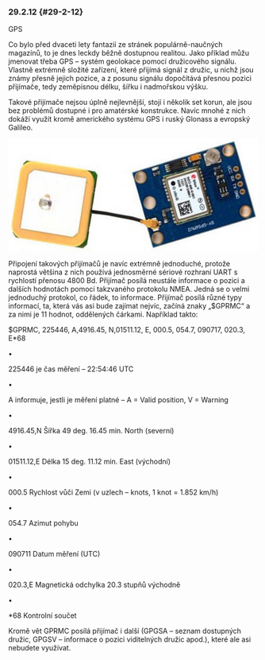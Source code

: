### 29.2.12 {#29-2-12}

GPS

Co bylo před dvaceti lety fantazií ze stránek populárně-naučných magazínů, to je dnes leckdy běžně dostupnou realitou. Jako příklad můžu jmenovat třeba GPS – systém geolokace pomocí družicového signálu. Vlastně extrémně složité zařízení, které přijímá signál z družic, u nichž jsou známy přesně jejich pozice, a z posunu signálu dopočítává přesnou pozici přijímače, tedy zeměpisnou délku, šířku i nadmořskou výšku.

Takové přijímače nejsou úplně nejlevnější, stojí i několik set korun, ale jsou bez problémů dostupné i pro amatérské konstrukce. Navíc mnohé z nich dokáží využít kromě amerického systému GPS i ruský Glonass a evropský Galileo.

![338-1.jpeg](../assets/338-1.jpeg)

Připojení takových přijímačů je navíc extrémně jednoduché, protože naprostá většina z nich používá jednosměrné sériové rozhraní UART s rychlostí přenosu 4800 Bd. Přijímač posílá neustále informace o pozici a dalších hodnotách pomocí takzvaného protokolu NMEA. Jedná se o velmi jednoduchý protokol, co řádek, to informace. Přijímač posílá různé typy informací, ta, která vás asi bude zajímat nejvíc, začíná znaky „$GPRMC“ a za nimi je 11 hodnot, oddělených čárkami. Například takto:

$GPRMC, 225446, A,4916.45, N,01511.12, E, 000.5, 054.7, 090717, 020.3, E*68

•

225446 je čas měření – 22:54:46 UTC

•

A informuje, jestli je měření platné – A = Valid position, V = Warning

•

4916.45,N Šířka 49 deg. 16.45 min. North (severní)

•

01511.12,E Délka 15 deg. 11.12 min. East (východní)

•

000.5 Rychlost vůči Zemi (v uzlech – knots, 1 knot = 1.852 km/h)

•

054.7 Azimut pohybu

•

090711 Datum měření (UTC)

•

020.3,E Magnetická odchylka 20.3 stupňů východně

•

*68 Kontrolní součet

Kromě vět GPRMC posílá přijímač i další (GPGSA – seznam dostupných družic, GPGSV – informace o pozici viditelných družic apod.), které ale asi nebudete využívat.